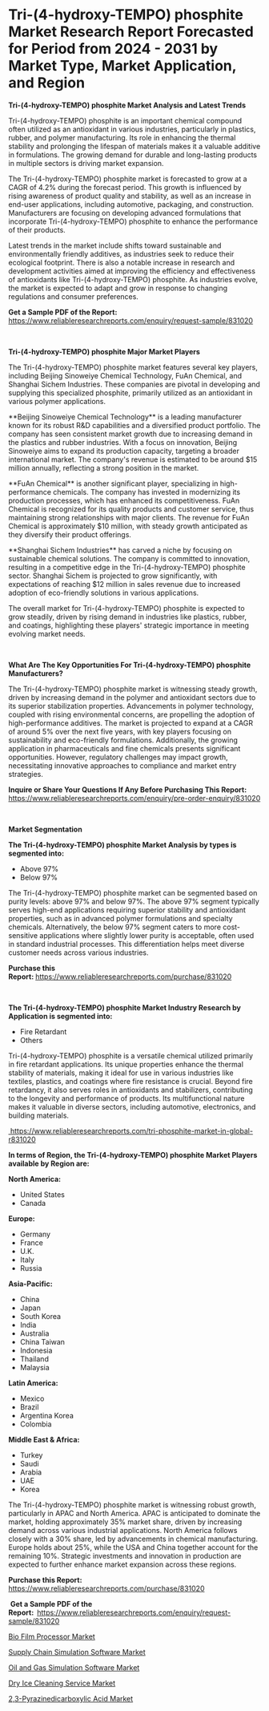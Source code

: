 <p><h1>Tri-(4-hydroxy-TEMPO) phosphite Market Research Report Forecasted for Period from 2024 -  2031 by Market Type, Market Application, and Region</h1></p><p><strong>Tri-(4-hydroxy-TEMPO) phosphite Market Analysis and Latest Trends</strong></p>
<p><p>Tri-(4-hydroxy-TEMPO) phosphite is an important chemical compound often utilized as an antioxidant in various industries, particularly in plastics, rubber, and polymer manufacturing. Its role in enhancing the thermal stability and prolonging the lifespan of materials makes it a valuable additive in formulations. The growing demand for durable and long-lasting products in multiple sectors is driving market expansion.</p><p>The Tri-(4-hydroxy-TEMPO) phosphite market is forecasted to grow at a CAGR of 4.2% during the forecast period. This growth is influenced by rising awareness of product quality and stability, as well as an increase in end-user applications, including automotive, packaging, and construction. Manufacturers are focusing on developing advanced formulations that incorporate Tri-(4-hydroxy-TEMPO) phosphite to enhance the performance of their products.</p><p>Latest trends in the market include shifts toward sustainable and environmentally friendly additives, as industries seek to reduce their ecological footprint. There is also a notable increase in research and development activities aimed at improving the efficiency and effectiveness of antioxidants like Tri-(4-hydroxy-TEMPO) phosphite. As industries evolve, the market is expected to adapt and grow in response to changing regulations and consumer preferences.</p></p>
<p><strong>Get a Sample PDF of the Report:&nbsp;</strong> <a href="https://www.reliableresearchreports.com/enquiry/request-sample/831020?utm_campaign=11&utm_medium=2&utm_source=Github&utm_content=ia&utm_term=18122024&utm_id=tri-4-hydroxy-tempo-phosphite">https://www.reliableresearchreports.com/enquiry/request-sample/831020</a></p>
<p>&nbsp;</p>
<p><strong>Tri-(4-hydroxy-TEMPO) phosphite Major Market Players</strong></p>
<p><p>The Tri-(4-hydroxy-TEMPO) phosphite market features several key players, including Beijing Sinoweiye Chemical Technology, FuAn Chemical, and Shanghai Sichem Industries. These companies are pivotal in developing and supplying this specialized phosphite, primarily utilized as an antioxidant in various polymer applications.</p><p>**Beijing Sinoweiye Chemical Technology** is a leading manufacturer known for its robust R&D capabilities and a diversified product portfolio. The company has seen consistent market growth due to increasing demand in the plastics and rubber industries. With a focus on innovation, Beijing Sinoweiye aims to expand its production capacity, targeting a broader international market. The company's revenue is estimated to be around $15 million annually, reflecting a strong position in the market.</p><p>**FuAn Chemical** is another significant player, specializing in high-performance chemicals. The company has invested in modernizing its production processes, which has enhanced its competitiveness. FuAn Chemical is recognized for its quality products and customer service, thus maintaining strong relationships with major clients. The revenue for FuAn Chemical is approximately $10 million, with steady growth anticipated as they diversify their product offerings.</p><p>**Shanghai Sichem Industries** has carved a niche by focusing on sustainable chemical solutions. The company is committed to innovation, resulting in a competitive edge in the Tri-(4-hydroxy-TEMPO) phosphite sector. Shanghai Sichem is projected to grow significantly, with expectations of reaching $12 million in sales revenue due to increased adoption of eco-friendly solutions in various applications.</p><p>The overall market for Tri-(4-hydroxy-TEMPO) phosphite is expected to grow steadily, driven by rising demand in industries like plastics, rubber, and coatings, highlighting these players' strategic importance in meeting evolving market needs.</p></p>
<p>&nbsp;</p>
<p><strong>What Are The Key Opportunities For Tri-(4-hydroxy-TEMPO) phosphite Manufacturers?</strong></p>
<p><p>The Tri-(4-hydroxy-TEMPO) phosphite market is witnessing steady growth, driven by increasing demand in the polymer and antioxidant sectors due to its superior stabilization properties. Advancements in polymer technology, coupled with rising environmental concerns, are propelling the adoption of high-performance additives. The market is projected to expand at a CAGR of around 5% over the next five years, with key players focusing on sustainability and eco-friendly formulations. Additionally, the growing application in pharmaceuticals and fine chemicals presents significant opportunities. However, regulatory challenges may impact growth, necessitating innovative approaches to compliance and market entry strategies.</p></p>
<p><strong>Inquire or Share Your Questions If Any Before Purchasing This Report:</strong> <a href="https://www.reliableresearchreports.com/enquiry/pre-order-enquiry/831020?utm_campaign=11&utm_medium=2&utm_source=Github&utm_content=ia&utm_term=18122024&utm_id=tri-4-hydroxy-tempo-phosphite">https://www.reliableresearchreports.com/enquiry/pre-order-enquiry/831020</a></p>
<p>&nbsp;</p>
<p><strong>Market Segmentation</strong></p>
<p><strong>The Tri-(4-hydroxy-TEMPO) phosphite Market Analysis by types is segmented into:</strong></p>
<p><ul><li>Above 97%</li><li>Below 97%</li></ul></p>
<p><p>The Tri-(4-hydroxy-TEMPO) phosphite market can be segmented based on purity levels: above 97% and below 97%. The above 97% segment typically serves high-end applications requiring superior stability and antioxidant properties, such as in advanced polymer formulations and specialty chemicals. Alternatively, the below 97% segment caters to more cost-sensitive applications where slightly lower purity is acceptable, often used in standard industrial processes. This differentiation helps meet diverse customer needs across various industries.</p></p>
<p><strong>Purchase this Report:&nbsp;</strong><a href="https://www.reliableresearchreports.com/purchase/831020?utm_campaign=11&utm_medium=2&utm_source=Github&utm_content=ia&utm_term=18122024&utm_id=tri-4-hydroxy-tempo-phosphite">https://www.reliableresearchreports.com/purchase/831020</a></p>
<p>&nbsp;</p>
<p><strong>The Tri-(4-hydroxy-TEMPO) phosphite Market Industry Research by Application is segmented into:</strong></p>
<p><ul><li>Fire Retardant</li><li>Others</li></ul></p>
<p><p>Tri-(4-hydroxy-TEMPO) phosphite is a versatile chemical utilized primarily in fire retardant applications. Its unique properties enhance the thermal stability of materials, making it ideal for use in various industries like textiles, plastics, and coatings where fire resistance is crucial. Beyond fire retardancy, it also serves roles in antioxidants and stabilizers, contributing to the longevity and performance of products. Its multifunctional nature makes it valuable in diverse sectors, including automotive, electronics, and building materials.</p></p>
<p><a href="https://www.reliableresearchreports.com/tri-phosphite-market-in-global-r831020?utm_campaign=11&utm_medium=2&utm_source=Github&utm_content=ia&utm_term=18122024&utm_id=tri-4-hydroxy-tempo-phosphite">&nbsp;https://www.reliableresearchreports.com/tri-phosphite-market-in-global-r831020</a></p>
<p><strong>In terms of Region, the Tri-(4-hydroxy-TEMPO) phosphite Market Players available by Region are:</strong></p>
<p>
    <p> <strong> North America: </strong>
        <ul>
            <li>United States</li>
            <li>Canada</li>
        </ul>
        </p> 
    <p> <strong> Europe: </strong>
        <ul>
            <li>Germany</li>
            <li>France</li>
            <li>U.K.</li>
            <li>Italy</li>
            <li>Russia</li>
        </ul>
        </p> 
    <p> <strong> Asia-Pacific: </strong>
        <ul>
            <li>China</li>
            <li>Japan</li>
            <li>South Korea</li>
            <li>India</li>
            <li>Australia</li>
            <li>China Taiwan</li>
            <li>Indonesia</li>
            <li>Thailand</li>
            <li>Malaysia</li>
        </ul>
        </p> 
    <p> <strong> Latin America: </strong>
        <ul>
            <li>Mexico</li>
            <li>Brazil</li>
            <li>Argentina Korea</li>
            <li>Colombia</li>
        </ul>
        </p> 
    <p> <strong> Middle East & Africa: </strong>
        <ul>
            <li>Turkey</li>
            <li>Saudi</li>
            <li>Arabia</li>
            <li>UAE</li>
            <li>Korea</li>
        </ul>
    </p>
    </p>
<p><p>The Tri-(4-hydroxy-TEMPO) phosphite market is witnessing robust growth, particularly in APAC and North America. APAC is anticipated to dominate the market, holding approximately 35% market share, driven by increasing demand across various industrial applications. North America follows closely with a 30% share, led by advancements in chemical manufacturing. Europe holds about 25%, while the USA and China together account for the remaining 10%. Strategic investments and innovation in production are expected to further enhance market expansion across these regions.</p></p>
<p><strong>Purchase this Report: </strong><a href="https://www.reliableresearchreports.com/purchase/831020?utm_campaign=11&utm_medium=2&utm_source=Github&utm_content=ia&utm_term=18122024&utm_id=tri-4-hydroxy-tempo-phosphite">https://www.reliableresearchreports.com/purchase/831020</a></p>
<p>&nbsp;<strong>Get a Sample PDF of the Report:&nbsp;&nbsp;</strong><a href="https://www.reliableresearchreports.com/enquiry/request-sample/831020?utm_campaign=11&utm_medium=2&utm_source=Github&utm_content=ia&utm_term=18122024&utm_id=tri-4-hydroxy-tempo-phosphite">https://www.reliableresearchreports.com/enquiry/request-sample/831020</a></p>
<p><strong></strong></p>
<p><p><a href="https://github.com/ChiragRp1/Market-Research-Report-List-6/blob/main/bio-film-processor-market.md?utm_campaign=11&utm_medium=2&utm_source=Github&utm_content=ia&utm_term=18122024&utm_id=tri-4-hydroxy-tempo-phosphite">Bio Film Processor Market</a></p><p><a href="https://www.linkedin.com/pulse/future-supply-chain-simulation-software-market-2024-2031-fuqfe?utm_campaign=11&utm_medium=2&utm_source=Github&utm_content=ia&utm_term=18122024&utm_id=tri-4-hydroxy-tempo-phosphite">Supply Chain Simulation Software Market</a></p><p><a href="https://www.linkedin.com/pulse/oil-gas-simulation-software-market-analysis-product-segmentation-66e1e?utm_campaign=11&utm_medium=2&utm_source=Github&utm_content=ia&utm_term=18122024&utm_id=tri-4-hydroxy-tempo-phosphite">Oil and Gas Simulation Software Market</a></p><p><a href="https://www.linkedin.com/pulse/dry-ice-cleaning-service-market-trends-analysis-2024-2031-d3e7e?utm_campaign=11&utm_medium=2&utm_source=Github&utm_content=ia&utm_term=18122024&utm_id=tri-4-hydroxy-tempo-phosphite">Dry Ice Cleaning Service Market</a></p><p><a href="https://github.com/gukenneth26571/Market-Research-Report-List-1/blob/main/23-pyrazinedicarboxylic-acid-market.md?utm_campaign=11&utm_medium=2&utm_source=Github&utm_content=ia&utm_term=18122024&utm_id=tri-4-hydroxy-tempo-phosphite">2,3-Pyrazinedicarboxylic Acid Market</a></p></p>